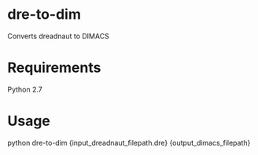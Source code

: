 # dre-to-dim
Converts dreadnaut to DIMACS

# Requirements
Python 2.7

# Usage
python dre-to-dim {input_dreadnaut_filepath.dre} {output_dimacs_filepath}
